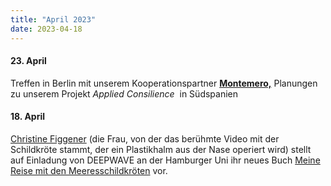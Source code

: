 ```yaml
---
title: "April 2023"
date: 2023-04-18
---
```


#### **23\. April**

Treffen in Berlin mit unserem Kooperationspartner [**Montemero,**](http://montemero.eu/) Planungen zu unserem Projekt _Applied Consilience_  in Südspanien

#### **18\. April**

[Christine Figgener](https://www.seaturtlebiologist.com/) (die Frau, von der das berühmte Video mit der Schildkröte stammt, der ein Plastikhalm aus der Nase operiert wird) stellt auf Einladung von DEEPWAVE an der Hamburger Uni ihr neues Buch [Meine Reise mit den Meeresschildkröten](https://www.piper.de/buecher/meine-reise-mit-den-meeresschildkroeten-isbn-978-3-89029-572-5) vor.
